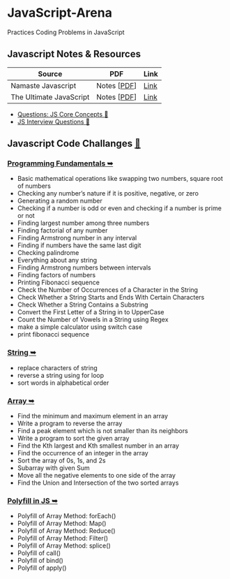 # JavaScript-Arena

Practices Coding Problems in JavaScript

## Javascript Notes & Resources

| Source | PDF | Link |
| --- | --- | --- |
| Namaste Javascript | Notes [[PDF](https://github.com/deltanode/JavaScript-Arena/blob/main/js-notes-resources/namaste_javascript_notes/namaste-javascript.pdf)] | [Link](https://alok722.github.io/namaste-javascript-notes/dist/lectures.html) |
| The Ultimate JavaScript | Notes [[PDF](https://github.com/deltanode/JavaScript-Arena/blob/main/js-notes-resources/the_ultimate_javascript_notes/JS_Notes_Combined.pdf)] | [Link](https://github.com/deltanode/JavaScript-Arena/tree/main/js-notes-resources/the_ultimate_javascript_notes) |
- [Questions: JS Core Concepts 🔗](https://github.com/deltanode/JS-Arena/tree/main/js-core-concepts)
- [JS Interview Questions 🔗](https://github.com/deltanode/JavaScript-Arena/tree/main/interview-questions)


## Javascript Code Challanges [🔗](https://github.com/deltanode/JS-Arena/tree/main/code-challenges)

### [Programming Fundamentals ➥](/code-challenges/01-programming-fundamentals)

- Basic mathematical operations like swapping two numbers, square root of numbers
- Checking any number’s nature if it is positive, negative, or zero
- Generating a random number
- Checking if a number is odd or even and checking if a number is prime or not
- Finding largest number among three numbers
- Finding factorial of any number
- Finding Armstrong number in any interval
- Finding if numbers have the same last digit
- Checking palindrome
- Everything about any string
- Finding Armstrong numbers between intervals
- Finding factors of numbers
- Printing Fibonacci sequence
- Check the Number of Occurrences of a Character in the String
- Check Whether a String Starts and Ends With Certain Characters
- Check Whether a String Contains a Substring
- Convert the First Letter of a String in to UpperCase
- Count the Number of Vowels in a String using Regex
- make a simple calculator using switch case
- print fibonacci sequence

### [String ➥](/code-challenges/02-string)

- replace characters of string
- reverse a string using for loop
- sort words in alphabetical order

### [Array ➥](/code-challenges/03-array)

- Find the minimum and maximum element in an array
- Write a program to reverse the array
- Find a peak element which is not smaller than its neighbors
- Write a program to sort the given array
- Find the Kth largest and Kth smallest number in an array
- Find the occurrence of an integer in the array
- Sort the array of 0s, 1s, and 2s
- Subarray with given Sum
- Move all the negative elements to one side of the array
- Find the Union and Intersection of the two sorted arrays

### [Polyfill in JS ➥](/code-challenges/04-polyfill)

- Polyfill of Array Method: forEach()
- Polyfill of Array Method: Map()
- Polyfill of Array Method: Reduce()
- Polyfill of Array Method: Filter()
- Polyfill of Array Method: splice()
- Polyfill of call()
- Polyfill of bind()
- Polyfill of apply()
